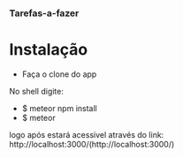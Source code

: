 ### Tarefas-a-fazer

# Instalação
* Faça o clone do app

No shell digite:
* $ meteor npm install
* $ meteor

logo após estará acessivel através do link: http://localhost:3000/(http://localhost:3000/)
